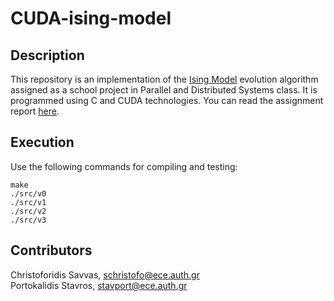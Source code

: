 # CUDA-ising-model

## Description
This repository is an implementation of the [Ising Model](https://en.wikipedia.org/wiki/Ising_model) evolution algorithm assigned as a school project in Parallel and Distributed Systems class.
It is programmed using C and CUDA technologies. You can read the assignment report [here](./ising-cuda.pdf).

## Execution
Use the following commands for compiling and testing:

```
make
./src/v0
./src/v1
./src/v2
./src/v3
```

## Contributors
Christoforidis Savvas, schristofo@ece.auth.gr </br>
Portokalidis Stavros, stavport@ece.auth.gr
